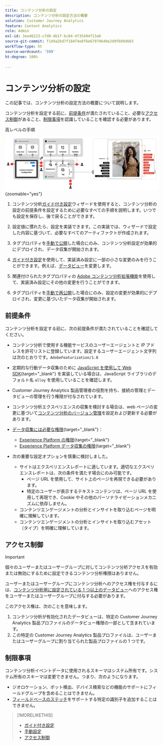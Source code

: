 ```yaml
---
title: コンテンツ分析の設定
description: コンテンツ分析の設定方法の概要
solution: Customer Journey Analytics
feature: Content Analytics
role: Admin
exl-id: 3ea46223-c7d0-4b1f-bc84-4f35494f13a0
source-git-commit: f149a2bd7f184f4e8f6e67979649e2d9f609d603
workflow-type: ht
source-wordcount: '599'
ht-degree: 100%

---
```


# コンテンツ分析の設定

この記事では、コンテンツ分析の設定方法の概要について説明します。

コンテンツ分析を設定する前に、[前提条件](#prerequisites)が満たされていること、必要な[アクセス制御](#access-control)があること、[制限事項](#limitations)を認識していることを確認する必要があります。


高レベルの手順

![コンテンツ分析の設定](../assets/aca-configuration.svg){zoomable="yes"}

1. コンテンツ分析[ガイド付き設定](guided.md)ウィザードを使用すると、コンテンツ分析の設定の前提条件を設定するために必要なすべての手順を説明します。いつでも設定を保存し、後で戻ることができます。
1. 設定値に慣れたら、設定を実装できます。この実装では、ウィザードで設定した内容に基づいて、必要なすべてのアーティファクトが作成されます。
1. タグプロパティを[手動で公開](manual.md)した場合にのみ、コンテンツ分析設定が効果的にデプロイされ、データ収集が開始されます。

1. [ガイド付き設定](guided.md)を使用して、実装済み設定に一部の小さな変更のみを行うことができます。例えば、[データビュー](/help/data-views/data-views.md)を変更します。
1. 関連付けられたタグプロパティの [Adobe コンテンツ分析拡張機能](https://experienceleague.adobe.com/ja/docs/experience-platform/tags/extensions/client/content-analytics/overview)を使用して、実装済み設定にその他の変更を行うことができます。
1. タグプロパティを[手動で再公開](manual.md)した場合にのみ、設定の変更が効果的にデプロイされ、変更に基づいたデータ収集が開始されます。


## 前提条件

コンテンツ分析を設定する前に、次の前提条件が満たされていることを確認してください。

* コンテンツ分析で使用する機能サービスのユーザーエージェントと IP アドレスを許可リストに登録しています。設定するユーザーエージェント文字列は次のとおりです。<code>AdobeFeaturization/1.0</code>
* 定期的な行動データ収集のために [JavaScript を使用して Web SDK](https://experienceleague.adobe.com/ja/docs/experience-platform/web-sdk/install/library){target="_blank"} を実装している場合は、JavaScript ライブラリのデフォルト名 <code>alloy</code>  を使用していることを確認します。
* Customer Journey Analytics 製品管理者の役割を持ち、接続の管理とデータビューの管理を行う権限が付与されています。
* コンテンツ分析エクスペリエンスの収集を検討する場合は、web ページの変更に基づいて[コンテンツ分析のバージョン管理](manual.md#versioning)を設定および更新する必要があります。
* [データ収集には必要な権限](https://experienceleague.adobe.com/ja/docs/experience-platform/collection/permissions){target="_blank"}：
   * [Experience Platform の権限](https://experienceleague.adobe.com/ja/docs/experience-platform/collection/permissions#adobe-experience-platform-permissions){target="_blank"}
   * [Experience Platform データ収集の権限](https://experienceleague.adobe.com/ja/docs/experience-platform/collection/permissions#adobe-experience-platform-data-collection-permissions){target="_blank"}
* 次の重要な設定オプションを慎重に検討しました。

   * サイトはエクスペリエンスレポートに適しています。適切なエクスペリエンスレポートは、次の条件を満たす場合にのみ可能です。
      * ページ URL を使用して、サイト上のページを再現できる必要があります。
      * 特定のユーザーが表示するテキストコンテンツは、ページ URL を使用して再現でき、Cookie やその他のパーソナライゼーションメカニズムに依存しません。
   * コンテンツエンゲージメントの分析とインサイトを取り込むページを明確に理解しています。
   * コンテンツエンゲージメントの分析とインサイトを取り込むアセット（タイプ）を明確に理解しています。


## アクセス制御

>[!IMPORTANT]
>
>個々のユーザーまたはユーザーグループに対してコンテンツ分析アクセスを有効または無効にするために設定できるコンテンツ分析権限はありません。
>

ユーザーまたはユーザーグループにコンテンツ分析へのアクセス権を付与するには、[コンテンツ分析用に設定されている 1 つ以上のデータビュー](guided.md#data-view)へのアクセス権をユーザーまたはユーザーグループに付与する必要があります。

このアクセス権は、次のことを意味します。

1. コンテンツ分析が有効化されたデータビューは、特定の Customer Journey Analytics 製品プロファイルのデータビュー権限の一部として含まれています。
1. この特定の Customer Journey Analytics 製品プロファイルは、ユーザーまたはユーザーグループに割り当てられた製品プロファイルの 1 つです。

## 制限事項

コンテンツ分析イベントデータに使用されるスキーマはシステム所有です。システム所有のスキーマは変更できません。つまり、次のようになります。

* ジオロケーション、ボット検出、デバイス検索などの機能のサポートにフィールドグループを含めることはできません。
* [フィールドベースのステッチ](/help/stitching/fbs.md)をサポートする特定の識別子を追加することはできません。

>[!MORELIKETHIS]
>
>* [ガイド付き設定](guided.md)
>* [手動設定](manual.md)
>* [アクセス制御](/help/technotes/access-control.md)
>
